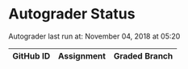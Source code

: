# Autograder Status
Autograder last run at: November 04, 2018 at 05:20

| GitHub ID | Assignment | Graded Branch |
|-----------|------------|---------------|
